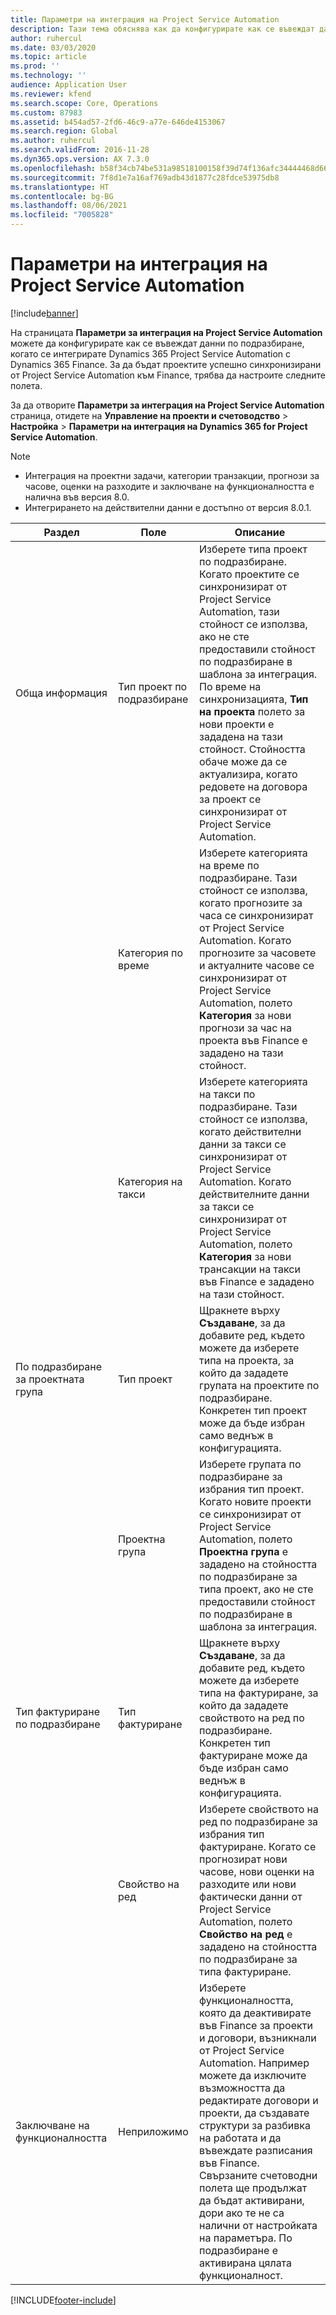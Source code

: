 ```yaml
---
title: Параметри на интеграция на Project Service Automation
description: Тази тема обяснява как да конфигурирате как се въвеждат данни по подразбиране, когато се интегрирате Microsoft Dynamics 365 for Project Service Automation с Microsoft Dynamics 365 Finance.
author: ruhercul
ms.date: 03/03/2020
ms.topic: article
ms.prod: ''
ms.technology: ''
audience: Application User
ms.reviewer: kfend
ms.search.scope: Core, Operations
ms.custom: 87983
ms.assetid: b454ad57-2fd6-46c9-a77e-646de4153067
ms.search.region: Global
ms.author: ruhercul
ms.search.validFrom: 2016-11-28
ms.dyn365.ops.version: AX 7.3.0
ms.openlocfilehash: b58f34cb74be531a98518100158f39d74f136afc34444468d666cd4e9394af6f
ms.sourcegitcommit: 7f8d1e7a16af769adb43d1877c28fdce53975db8
ms.translationtype: HT
ms.contentlocale: bg-BG
ms.lasthandoff: 08/06/2021
ms.locfileid: "7005828"
---
```

# <a name="project-service-automation-integration-parameters"></a>Параметри на интеграция на Project Service Automation

[!include[banner](../includes/banner.md)]

На страницата **Параметри за интеграция на Project Service Automation** можете да конфигурирате как се въвеждат данни по подразбиране, когато се интегрирате Dynamics 365 Project Service Automation с Dynamics 365 Finance. За да бъдат проектите успешно синхронизирани от Project Service Automation към Finance, трябва да настроите следните полета.

За да отворите **Параметри за интеграция на Project Service Automation** страница, отидете на **Управление на проекти и счетоводство** \> **Настройка** \> **Параметри на интеграция на Dynamics 365 for Project Service Automation**. 

> [!NOTE]
> - Интеграция на проектни задачи, категории транзакции, прогнози за часове, оценки на разходите и заключване на функционалността е налична във версия 8.0.
> - Интегрирането на действителни данни е достъпно от версия 8.0.1.


| Раздел                    | Поле                | Описание |
|------------------------|----------------------|-------------|
| Обща информация                | Тип проект по подразбиране | Изберете типа проект по подразбиране. Когато проектите се синхронизират от Project Service Automation, тази стойност се използва, ако не сте предоставили стойност по подразбиране в шаблона за интеграция. По време на синхронизацията, **Тип на проекта** полето за нови проекти е зададена на тази стойност. Стойността обаче може да се актуализира, когато редовете на договора за проект се синхронизират от Project Service Automation. |
|                        | Категория по време        | Изберете категорията на време по подразбиране. Тази стойност се използва, когато прогнозите за часа се синхронизират от Project Service Automation. Когато прогнозите за часовете и актуалните часове се синхронизират от Project Service Automation, полето **Категория** за нови прогнози за час на проекта във Finance е зададено на тази стойност. |
|                        | Категория на такси         | Изберете категорията на такси по подразбиране. Тази стойност се използва, когато действителни данни за такси се синхронизират от Project Service Automation. Когато действителните данни за такси се синхронизират от Project Service Automation, полето **Категория** за нови трансакции на такси във Finance е зададено на тази стойност. |
| По подразбиране за проектната група | Тип проект         | Щракнете върху **Създаване**, за да добавите ред, където можете да изберете типа на проекта, за който да зададете групата на проектите по подразбиране. Конкретен тип проект може да бъде избран само веднъж в конфигурацията. |
|                        | Проектна група        | Изберете групата по подразбиране за избрания тип проект. Когато новите проекти се синхронизират от Project Service Automation, полето **Проектна група** е зададено на стойността по подразбиране за типа проект, ако не сте предоставили стойност по подразбиране в шаблона за интеграция. |
| Тип фактуриране по подразбиране  | Тип фактуриране         | Щракнете върху **Създаване**, за да добавите ред, където можете да изберете типа на фактуриране, за който да зададете свойството на ред по подразбиране. Конкретен тип фактуриране може да бъде избран само веднъж в конфигурацията. |
|                        | Свойство на ред        | Изберете свойството на ред по подразбиране за избрания тип фактуриране. Когато се прогнозират нови часове, нови оценки на разходите или нови фактически данни от Project Service Automation, полето **Свойство на ред** е зададено на стойността по подразбиране за типа фактуриране. |
| Заключване на функционалността  | Неприложимо       | Изберете функционалността, която да деактивирате във Finance за проекти и договори, възникнали от Project Service Automation. Например можете да изключите възможността да редактирате договори и проекти, да създавате структури за разбивка на работата и да въвеждате разписания във Finance. Свързаните счетоводни полета ще продължат да бъдат активирани, дори ако те не са налични от настройката на параметъра. По подразбиране е активирана цялата функционалност. |


[!INCLUDE[footer-include](../includes/footer-banner.md)]